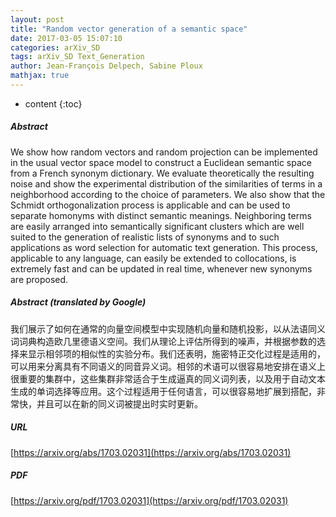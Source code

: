 ```yaml
---
layout: post
title: "Random vector generation of a semantic space"
date: 2017-03-05 15:07:10
categories: arXiv_SD
tags: arXiv_SD Text_Generation
author: Jean-François Delpech, Sabine Ploux
mathjax: true
---
```


* content
{:toc}

##### Abstract
We show how random vectors and random projection can be implemented in the usual vector space model to construct a Euclidean semantic space from a French synonym dictionary. We evaluate theoretically the resulting noise and show the experimental distribution of the similarities of terms in a neighborhood according to the choice of parameters. We also show that the Schmidt orthogonalization process is applicable and can be used to separate homonyms with distinct semantic meanings. Neighboring terms are easily arranged into semantically significant clusters which are well suited to the generation of realistic lists of synonyms and to such applications as word selection for automatic text generation. This process, applicable to any language, can easily be extended to collocations, is extremely fast and can be updated in real time, whenever new synonyms are proposed.

##### Abstract (translated by Google)
我们展示了如何在通常的向量空间模型中实现随机向量和随机投影，以从法语同义词词典构造欧几里德语义空间。我们从理论上评估所得到的噪声，并根据参数的选择来显示相邻项的相似性的实验分布。我们还表明，施密特正交化过程是适用的，可以用来分离具有不同语义的同音异义词。相邻的术语可以很容易地安排在语义上很重要的集群中，这些集群非常适合于生成逼真的同义词列表，以及用于自动文本生成的单词选择等应用。这个过程适用于任何语言，可以很容易地扩展到搭配，非常快，并且可以在新的同义词被提出时实时更新。

##### URL
[https://arxiv.org/abs/1703.02031](https://arxiv.org/abs/1703.02031)

##### PDF
[https://arxiv.org/pdf/1703.02031](https://arxiv.org/pdf/1703.02031)

